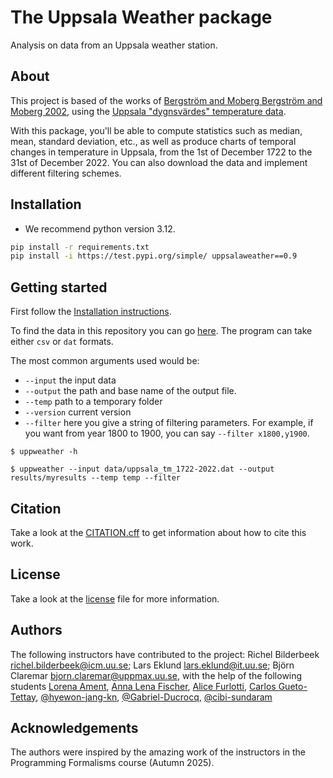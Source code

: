 # The Uppsala Weather package

Analysis on data from an Uppsala weather station.

## About

This project is based of the works of [Bergström and Moberg Bergström and Moberg 2002](https://www.smhi.se/download/18.6ae791dc18fc9e7539e1121c/1717658901728/Bergstr%C3%B6m_Moberg_Uppsala.pdf), using the [Uppsala "dygnsvärdes" temperature data](https://www.smhi.se/data/temperatur-och-vind/temperatur/uppsalas-temperaturserie).

With this package, you'll be able to compute statistics such as median, mean, standard deviation, etc., as well as produce charts of temporal changes in temperature in Uppsala, from the 1st of December 1722 to the 31st of December 2022. You can also download the data and implement different filtering schemes. 

## Installation

- We recommend python version 3.12.

```bash
pip install -r requirements.txt
pip install -i https://test.pypi.org/simple/ uppsalaweather==0.9
```


## Getting started

First follow the [Installation instructions](). 

To find the data in this repository you can go [here](https://github.com/programming-formalisms/programming_formalisms_project_autumn_2025/tree/about/data). The program can take either `csv` or `dat` formats.

The most common arguments used would be:

- `--input` the input data
- `--output` the path and base name of the output file.
- `--temp` path to a temporary folder
- `--version` current version
- `--filter` here you give a string of filtering parameters. For example, if you want from year 1800 to 1900, you can say `--filter x1800,y1900`.

```
$ uppweather -h

$ uppweather --input data/uppsala_tm_1722-2022.dat --output results/myresults --temp temp --filter
```

## Citation

Take a look at the [CITATION.cff](CITATION.cff) to get information about how to cite this work.

## License

Take a look at the [license](../LICENSE) file for more information.

## Authors

The following instructors have contributed to the project: Richel Bilderbeek <richel.bilderbeek@icm.uu.se>; Lars Eklund <lars.eklund@it.uu.se>; Björn Claremar <bjorn.claremar@uppmax.uu.se>, with the help of the following students [Lorena Ament](https://github.com/SLAment),  [Anna Lena Fischer](https://github.com/afi3008), [Alice Furlotti](https://github.com/alicefurl), [Carlos Gueto-Tettay](https://github.com/cguetot),  [@hyewon-jang-kn](https://github.com/hyewon-jang-kn), [@Gabriel-Ducrocq](https://github.com/Gabriel-Ducrocq), [@cibi-sundaram](https://github.com/cibi-sundaram)

## Acknowledgements

The authors were inspired by the amazing work of the instructors in the Programming Formalisms course (Autumn 2025). 


